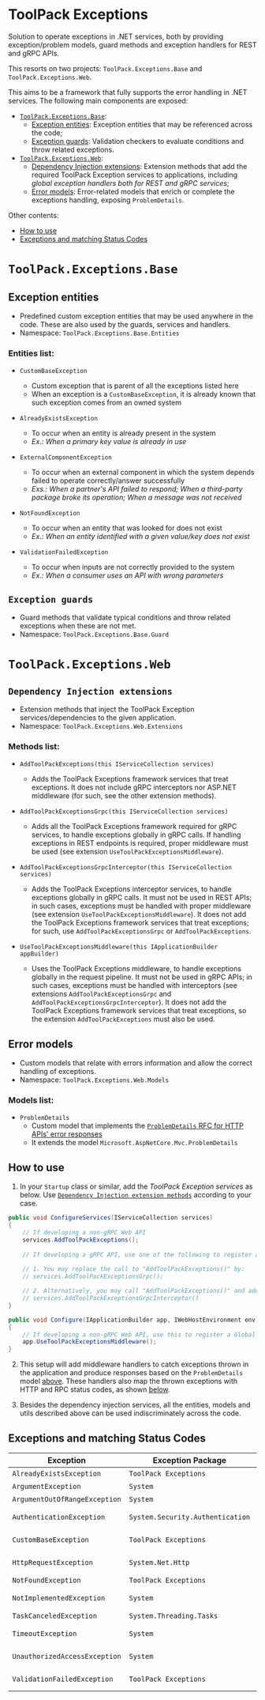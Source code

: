 # ToolPack Exceptions

Solution to operate exceptions in .NET services, both by providing exception/problem models, guard methods and exception handlers for REST and gRPC APIs.

This resorts on two projects: `ToolPack.Exceptions.Base` and `ToolPack.Exceptions.Web`.

This aims to be a framework that fully supports the error handling in .NET services. The following main components are exposed:
* [`ToolPack.Exceptions.Base`](#ToolPack.Exceptions.Base):
   * [Exception entities](#exception-entities): Exception entities that may be referenced across the code;
   * [Exception guards](#exception-guards): Validation checkers to evaluate conditions and throw related exceptions.
* [`ToolPack.Exceptions.Web`](#ToolPack.Exceptions.Web):
   * [Dependency Injection extensions](#dependency-injection-extensions): Extension methods that add the required ToolPack Exception services to applications, including *global exception handlers both for REST and gRPC services*;
   * [Error models](#error-models): Error-related models that enrich or complete the exceptions handling, exposing `ProblemDetails`.

Other contents:
* [How to use](#how-to-use)
* [Exceptions and matching Status Codes](#exceptions-and-matching-status-codes)


# `ToolPack.Exceptions.Base`

## **Exception entities**

* Predefined custom exception entities that may be used anywhere in the code. These are also used by the guards, services and handlers.
* Namespace: `ToolPack.Exceptions.Base.Entities`

### Entities list:

* `CustomBaseException`
	* Custom exception that is parent of all the exceptions listed here
	* When an exception is a `CustomBaseException`, it is already known that such exception comes from an owned system

* `AlreadyExistsException`
	* To occur when an entity is already present in the system
	* _Ex.: When a primary key value is already in use_

* `ExternalComponentException`
	* To occur when an external component in which the system depends failed to operate correctly/answer successfully
	* _Exs.: When a partner's API failed to respond; When a third-party package broke its operation; When a message was not received_

* `NotFoundException`
	* To occur when an entity that was looked for does not exist
	* _Ex.: When an entity identified with a given value/key does not exist_

* `ValidationFailedException`
	* To occur when inputs are not correctly provided to the system
	* _Ex.: When a consumer uses an API with wrong parameters_


## **`Exception guards`**

* Guard methods that validate typical conditions and throw related exceptions when these are not met.
* Namespace: `ToolPack.Exceptions.Base.Guard`


# `ToolPack.Exceptions.Web`

## **`Dependency Injection extensions`**

* Extension methods that inject the ToolPack Exception services/dependencies to the given application.
* Namespace: `ToolPack.Exceptions.Web.Extensions`

### Methods list:

* `AddToolPackExceptions(this IServiceCollection services)`
	* Adds the ToolPack Exceptions framework services that treat exceptions. It does not include gRPC interceptors nor ASP.NET middleware (for such, see the other extension methods).

* `AddToolPackExceptionsGrpc(this IServiceCollection services)`
	* Adds all the ToolPack Exceptions framework required for gRPC services, to handle exceptions globally in gRPC calls. If handling exceptions in REST endpoints is required, proper middleware must be used (see extension `UseToolPackExceptionsMiddleware`).

* `AddToolPackExceptionsGrpcInterceptor(this IServiceCollection services)`
	* Adds the ToolPack Exceptions interceptor services, to handle exceptions globally in gRPC calls. It must not be used in REST APIs; in such cases, exceptions must be handled with proper middleware (see extension `UseToolPackExceptionsMiddleware`). It does not add the ToolPack Exceptions framework services that treat exceptions; for such, use `AddToolPackExceptionsGrpc` or `AddToolPackExceptions`.

* `UseToolPackExceptionsMiddleware(this IApplicationBuilder appBuilder)`
	* Uses the ToolPack Exceptions middleware, to handle exceptions globally in the request pipeline. It must not be used in gRPC APIs; in such cases, exceptions must be handled with interceptors (see extensions `AddToolPackExceptionsGrpc` and `AddToolPackExceptionsGrpcInterceptor`). It does not add the ToolPack Exceptions framework services that treat exceptions, so the extension `AddToolPackExceptions` must also be used.


## **Error models**

* Custom models that relate with errors information and allow the correct handling of exceptions.
* Namespace: `ToolPack.Exceptions.Web.Models`

### Models list:

* `ProblemDetails`
	* Custom model that implements the [`ProblemDetails` RFC for HTTP APIs' error responses](https://datatracker.ietf.org/doc/html/rfc7807)
	* It extends the model `Microsoft.AspNetCore.Mvc.ProblemDetails`


## **How to use**

1. In your `Startup` class or similar, add the _ToolPack Exception services_ as below. Use [`Dependency Injection extension methods`](#dependency-injection-extensions) according to your case.

```csharp
public void ConfigureServices(IServiceCollection services)
{
	// If developing a non-gRPC Web API
    services.AddToolPackExceptions();
    
	// If developing a gRPC API, use one of the following to register a Global Exception Interceptor:
	
	// 1. You may replace the call to "AddToolPackExceptions()" by:
	// services.AddToolPackExceptionsGrpc();

	// 2. Alternatively, you may call "AddToolPackExceptions()" and add:
	// services.AddToolPackExceptionsGrpcInterceptor()
}

public void Configure(IApplicationBuilder app, IWebHostEnvironment env)
{
    // If developing a non-gRPC Web API, use this to register a Global Exception Middleware
	app.UseToolPackExceptionsMiddleware();
}
```

2. This setup will add middleware handlers to catch exceptions thrown in the application and produce responses based on the `ProblemDetails` model [above](#error-models). These handlers also map the thrown exceptions with HTTP and RPC status codes, as shown [below](#exceptions-and-matching-status-codes).

3. Besides the dependency injection services, all the entities, models and utils described above can be used indiscriminately across the code.


## **Exceptions and matching Status Codes**

| Exception        | Exception Package | RPC Status Code  | HTTP Status Code |
| ---------------- | ----------------- | ---------------- | ---------------- |
| `AlreadyExistsException` | `ToolPack Exceptions` | 6 AlreadyExists | 409 Conflict |
| `ArgumentException` | `System` | 3 InvalidArgument | 400 BadRequest |
| `ArgumentOutOfRangeException` | `System` | 11 OutOfRange | 400 BadRequest |
| `AuthenticationException` | `System.Security.Authentication` | 16 Unauthenticated | 401 Unauthorized |
| `CustomBaseException` | `ToolPack Exceptions` | 13 Internal | 500 InternalServerError |
| `HttpRequestException` | `System.Net.Http` | 14 Unavailable | 503 ServiceUnavailable |
| `NotFoundException` | `ToolPack Exceptions` | 5 NotFound | 404 NotFound |
| `NotImplementedException` | `System` | 12 Unimplemented | 501 NotImplemented |
| `TaskCanceledException` | `System.Threading.Tasks` | 1 Cancelled | 400 BadRequest |
| `TimeoutException` | `System` | 4 DeadlineExceeded | 504 GatewayTimeout |
| `UnauthorizedAccessException` | `System` | 7 PermissionDenied | 403 Forbidden |
| `ValidationFailedException` | `ToolPack Exceptions` | 9 FailedPrecondition | 400 BadRequest |

